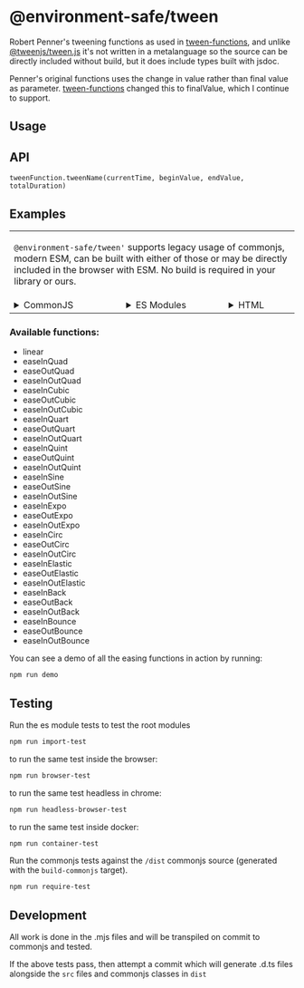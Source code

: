 @environment-safe/tween
=======================
Robert Penner's tweening functions as used in [tween-functions](https://github.com/chenglou/tween-functions), and unlike [@tweenjs/tween.js](https://www.npmjs.com/package/@tweenjs/tween.js) it's not written in a metalanguage so the source can be directly included without build, but it does include types built with jsdoc. 

Penner's original functions uses the change in value rather than final value as parameter. [tween-functions](https://github.com/chenglou/tween-functions) changed this to finalValue, which I continue to support.

Usage
-----
## API

`tweenFunction.tweenName(currentTime, beginValue, endValue, totalDuration)`

## Examples

<table><tr><td colspan="3">

`@environment-safe/tween'` supports legacy usage of commonjs, modern ESM, can be built with either of those or may be directly included in the browser with ESM. No build is required in your library or ours.
</td></tr><tr><td valign="top">
<details><summary> CommonJS </summary><p>

```js
const { Tween } = require('@environment-safe/tween');
Tween.easeInQuad(1, 0, 50, 5); // => 2
```

</p></details></td><td valign="top">

<details><summary> ES Modules </summary><p>

```js
import { Tween } from '@environment-safe/tween';
Tween.easeInQuad(1, 0, 50, 5); // => 2
```

</p></details></td><td valign="top">

<details><summary> HTML </summary><p>

```html
<script type="importmap">{ "imports" :{
    "@environment-safe/tween":
        "./node_modules/@environment-safe/tween/src/index.mjs"
}}</script>
<script type="module">
    import { Tween } from '@environment-safe/tween';
    Tween.easeInQuad(1, 0, 50, 5); // => 2
</script>
```
</p></details></td></tr></table>

### Available functions:

- linear
- easeInQuad
- easeOutQuad
- easeInOutQuad
- easeInCubic
- easeOutCubic
- easeInOutCubic
- easeInQuart
- easeOutQuart
- easeInOutQuart
- easeInQuint
- easeOutQuint
- easeInOutQuint
- easeInSine
- easeOutSine
- easeInOutSine
- easeInExpo
- easeOutExpo
- easeInOutExpo
- easeInCirc
- easeOutCirc
- easeInOutCirc
- easeInElastic
- easeOutElastic
- easeInOutElastic
- easeInBack
- easeOutBack
- easeInOutBack
- easeInBounce
- easeOutBounce
- easeInOutBounce

You can see a demo of all the easing functions in action by running:

```bash
npm run demo
```

Testing
-------

Run the es module tests to test the root modules
```bash
npm run import-test
```
to run the same test inside the browser:

```bash
npm run browser-test
```
to run the same test headless in chrome:
```bash
npm run headless-browser-test
```

to run the same test inside docker:
```bash
npm run container-test
```

Run the commonjs tests against the `/dist` commonjs source (generated with the `build-commonjs` target).
```bash
npm run require-test
```

Development
-----------
All work is done in the .mjs files and will be transpiled on commit to commonjs and tested.

If the above tests pass, then attempt a commit which will generate .d.ts files alongside the `src` files and commonjs classes in `dist`

